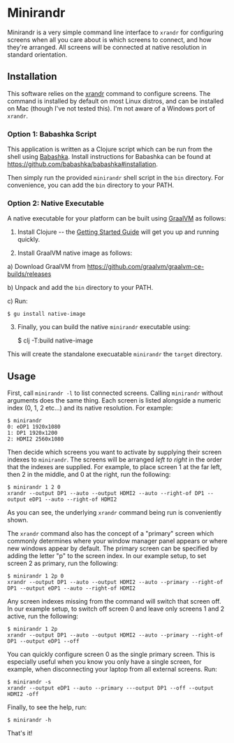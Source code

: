 # Minirandr

Minirandr is a very simple command line interface to `xrandr` for configuring screens when all you care about is which screens to connect, and how they're arranged. All screens will be connected at native resolution in standard orientation.

## Installation

This software relies on the [xrandr](https://www.x.org/releases/X11R7.5/doc/man/man1/xrandr.1.html) command to configure screens. The command is installed by default on most Linux distros, and can be installed on Mac (though I've not tested this). I'm not aware of a Windows port of `xrandr`.

### Option 1: Babashka Script

This application is written as a Clojure script which can be run from the shell using [Babashka](https://babashka.org/). Install instructions for Babashka can be found at https://github.com/babashka/babashka#installation.

Then simply run the provided `minirandr` shell script in the `bin` directory. For convenience, you can add the `bin` directory to your PATH.

### Option 2: Native Executable

A native executable for your platform can be built using [GraalVM](https://www.graalvm.org/) as follows:

1. Install Clojure -- the [Getting Started Guide](https://clojure.org/guides/getting_started) will get you up and running quickly.

2. Install GraalVM native image as follows:

a) Download GraalVM from https://github.com/graalvm/graalvm-ce-builds/releases

b) Unpack and add the `bin` directory to your PATH.

c) Run:

    $ gu install native-image

3. Finally, you can build the native `minirandr` executable using:

    $ clj -T:build native-image

This will create the standalone execuatable `minirandr` the `target` directory.

## Usage

First, call `minirandr -l` to list connected screens. Calling `minirandr` without arguments does the same thing. Each screen is listed alongside a numeric index (0, 1, 2 etc...) and its native resolution. For example:

    $ minirandr
    0: eDP1 1920x1080
    1: DP1 1920x1200
    2: HDMI2 2560x1080

Then decide which screens you want to activate by supplying their screen indexes to `minirandr`. The screens will be arranged *left to right* in the order that the indexes are supplied. For example, to place screen 1 at the far left, then 2 in the middle, and 0 at the right, run the following:

    $ minirandr 1 2 0
    xrandr --output DP1 --auto --output HDMI2 --auto --right-of DP1 --output eDP1 --auto --right-of HDMI2

As you can see, the underlying `xrandr` command being run is conveniently shown.

The `xrandr` command also has the concept of a "primary" screen which commonly determines where your window manager panel appears or where new windows appear by default. The primary screen can be specified by adding the letter "p" to the screen index. In our example setup, to set screen 2 as primary, run the following:

    $ minirandr 1 2p 0
    xrandr --output DP1 --auto --output HDMI2 --auto --primary --right-of DP1 --output eDP1 --auto --right-of HDMI2

Any screen indexes missing from the command will switch that screen off. In our example setup, to switch off screen 0 and leave only screens 1 and 2 active, run the following:

    $ minirandr 1 2p
    xrandr --output DP1 --auto --output HDMI2 --auto --primary --right-of DP1 --output eDP1 --off

You can quickly configure screen 0 as the single primary screen. This is especially useful when you know you only have a single screen, for example, when disconnecting your laptop from all external screens. Run:

    $ minirandr -s
    xrandr --output eDP1 --auto --primary ---output DP1 --off --output HDMI2 -off

Finally, to see the help, run:

    $ minirandr -h

That's it!
